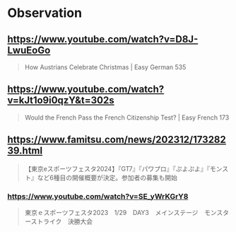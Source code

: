 # Observation

## https://www.youtube.com/watch?v=D8J-LwuEoGo

> How Austrians Celebrate Christmas | Easy German 535

## https://www.youtube.com/watch?v=kJt1o9i0qzY&t=302s

> Would the French Pass the French Citizenship Test? | Easy French 173

## https://www.famitsu.com/news/202312/17328239.html

> 【東京eスポーツフェスタ2024】『GT7』『パワプロ』『ぷよぷよ』『モンスト』など6種目の開催概要が決定。参加者の募集も開始

### https://www.youtube.com/watch?v=SE_yWrKGrY8

> 東京ｅスポーツフェスタ2023　1/29　DAY3　メインステージ　モンスターストライク　決勝大会 
